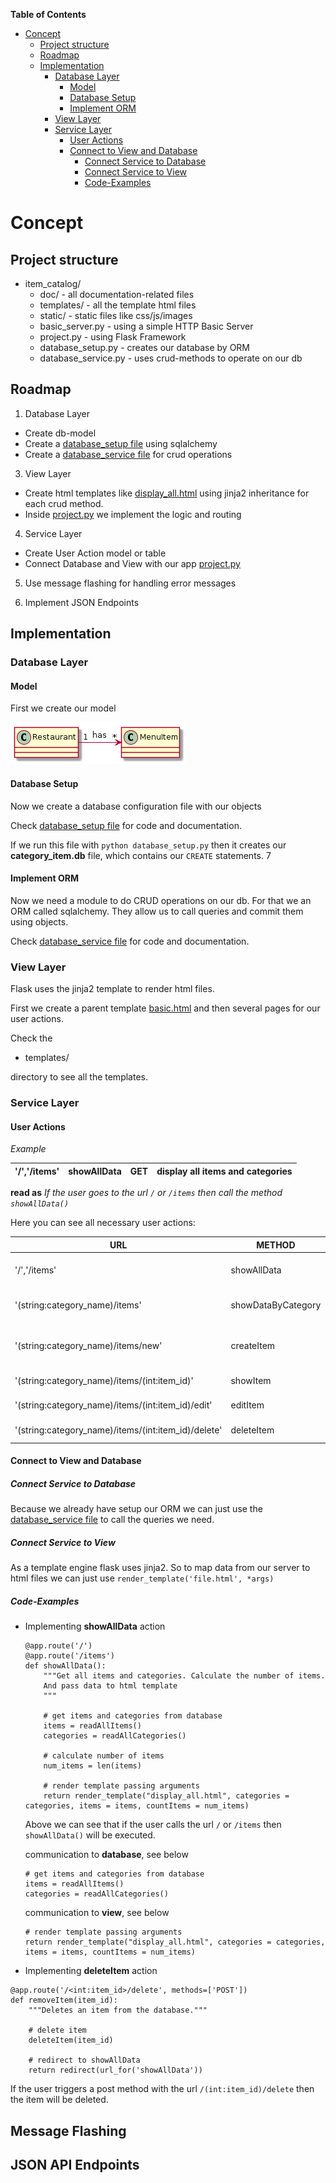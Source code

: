 **Table of Contents**

- [Concept](#concept)
  - [Project structure](#project-structure)
  - [Roadmap](#roadmap)
  - [Implementation](#implementation)
    - [Database Layer](#database-layer)
      - [Model](#model)
      - [Database Setup](#database-setup)
      - [Implement ORM](#implement-orm)
    - [View Layer](#view-layer)
    - [Service Layer](#service-layer)
      - [User Actions](#user-actions)
      - [Connect to View and Database](#connect-to-view-and-database)
        - [Connect Service to Database](#connect-service-to-database)
        - [Connect Service to View](#connect-service-to-view)
        - [Code-Examples](#code-examples)

# Concept

## Project structure

- item_catalog/
    - doc/                - all documentation-related files
    - templates/          - all the template html files
    - static/             - static files like css/js/images
    - basic_server.py     - using a simple HTTP Basic Server
    - project.py          - using Flask Framework
    - database_setup.py      - creates our database by ORM
    - database_service.py    - uses crud-methods to operate on our db

## Roadmap

1. Database Layer
  * Create db-model
  * Create a [database_setup file](../database_setup.py) using sqlalchemy
  * Create a [database_service file](../database_setup.py) for crud operations

3. View Layer
  * Create html templates like [display_all.html](../templates/display_all.html) using jinja2 inheritance
    for each crud method.
  * Inside [project.py](../project.py) we implement the logic and routing

4. Service Layer
  * Create User Action model or table
  * Connect Database and View with our app [project.py](../project.py)

5. Use message flashing for handling error messages

6. Implement JSON Endpoints

## Implementation

### Database Layer

#### Model
First we create our model

![model](model.png)

#### Database Setup
Now we create a database configuration file with our objects

Check [database_setup file](../database_setup.py) for code and documentation.

If we run this file with `python database_setup.py` then it creates our
**category_item.db** file, which contains our `CREATE` statements.
7
#### Implement ORM

Now we need a module to do CRUD operations on our db. For that we an ORM called
sqlalchemy. They allow us to call queries and commit them using objects.

Check [database_service file](../database_service.py) for code and documentation.

### View Layer

Flask uses the jinja2 template to render html files.

First we create a parent template [basic.html](../templates/basic.html) and
then several pages for our user actions.

Check the

  - templates/

directory to see all the templates.


### Service Layer

#### User Actions

*Example*


  |'/','/items'|showAllData|GET|display all items and categories|
  |-|-|-|-|

**read as** *If the user goes to the url `/` or `/items` then call the method `showAllData()`*

Here you can see all necessary user actions:

|URL|METHOD           |POST/GET | ACTION |
|---|-----------------|---------|--------|
|'/','/items'|showAllData|GET|display all items and categories|
|'(string:category_name)/items'|showDataByCategory|GET|display items by category|
|'(string:category_name)/items/new'|createItem|GET/POST|display create item form or submit|
|'(string:category_name)/items/(int:item_id)'|showItem|GET|display item|
|'(string:category_name)/items/(int:item_id)/edit'|editItem|GET/POST|display or edit item|
|'(string:category_name)/items/(int:item_id)/delete'|deleteItem|POST|display or edit item|

#### Connect to View and Database

##### Connect Service to Database

Because we already have setup our ORM we can just use the
[database_service file](../database_service.py) to call
the queries we need.

##### Connect Service to View

As a template engine flask uses jinja2. So to map data from our server to html files we can just use `render_template('file.html', *args)`

##### Code-Examples

* Implementing **showAllData** action

  ```
  @app.route('/')
  @app.route('/items')
  def showAllData():
      """Get all items and categories. Calculate the number of items.
      And pass data to html template
      """

      # get items and categories from database
      items = readAllItems()
      categories = readAllCategories()

      # calculate number of items
      num_items = len(items)

      # render template passing arguments
      return render_template("display_all.html", categories = categories, items = items, countItems = num_items)
  ```

  Above we can see that if the user calls the url `/` or `/items` then `showAllData()` will be executed.

  communication to **database**, see below

  ```
  # get items and categories from database
  items = readAllItems()
  categories = readAllCategories()
  ```

  communication to **view**, see below

  ```
  # render template passing arguments
  return render_template("display_all.html", categories = categories, items = items, countItems = num_items)
  ```

* Implementing **deleteItem** action

```
@app.route('/<int:item_id>/delete', methods=['POST'])
def removeItem(item_id):
    """Deletes an item from the database."""

    # delete item
    deleteItem(item_id)

    # redirect to showAllData
    return redirect(url_for('showAllData'))
```

If the user triggers a post method with the url `/(int:item_id)/delete` then the item will be deleted.

## Message Flashing

## JSON API Endpoints
